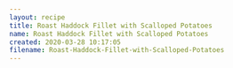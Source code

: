 ```yaml
---
layout: recipe
title: Roast Haddock Fillet with Scalloped Potatoes
name: Roast Haddock Fillet with Scalloped Potatoes
created: 2020-03-28 10:17:05
filename: Roast-Haddock-Fillet-with-Scalloped-Potatoes
---
```

